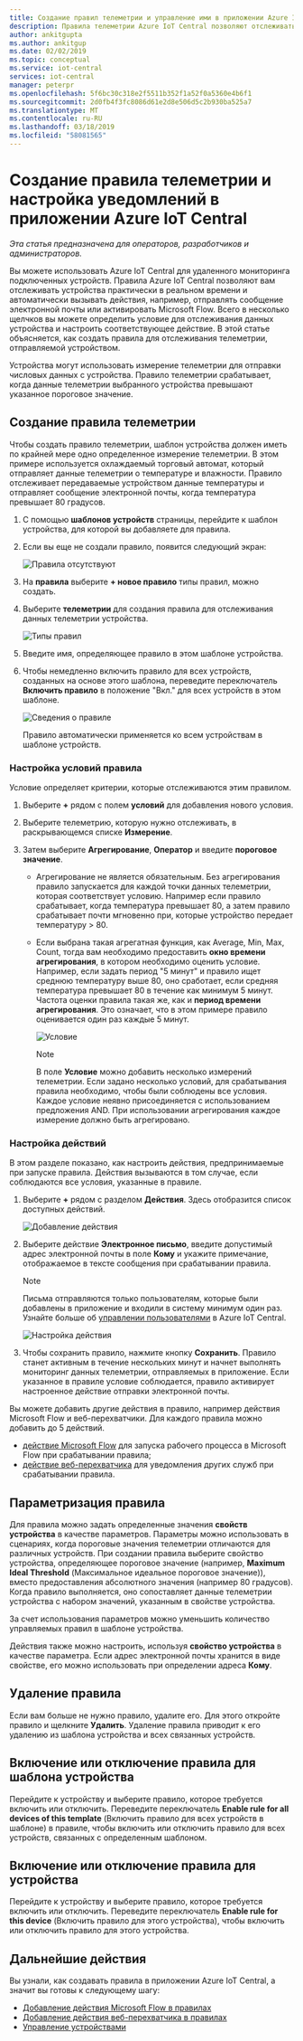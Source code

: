 ```yaml
---
title: Создание правил телеметрии и управление ими в приложении Azure IoT Central | Документация Майкрософт
description: Правила телеметрии Azure IoT Central позволяют отслеживать устройства практически в реальном времени и автоматически вызывать действия (например, отправлять сообщение электронной почты) при срабатывании правила.
author: ankitgupta
ms.author: ankitgup
ms.date: 02/02/2019
ms.topic: conceptual
ms.service: iot-central
services: iot-central
manager: peterpr
ms.openlocfilehash: 5f6bc30c318e2f5511b352f1a52f0a5360e4b6f1
ms.sourcegitcommit: 2d0fb4f3fc8086d61e2d8e506d5c2b930ba525a7
ms.translationtype: MT
ms.contentlocale: ru-RU
ms.lasthandoff: 03/18/2019
ms.locfileid: "58081565"
---
```

# <a name="create-a-telemetry-rule-and-set-up-notifications-in-your-azure-iot-central-application"></a>Создание правила телеметрии и настройка уведомлений в приложении Azure IoT Central

*Эта статья предназначена для операторов, разработчиков и администраторов.*

Вы можете использовать Azure IoT Central для удаленного мониторинга подключенных устройств. Правила Azure IoT Central позволяют вам отслеживать устройства практически в реальном времени и автоматически вызывать действия, например, отправлять сообщение электронной почты или активировать Microsoft Flow. Всего в несколько щелчков вы можете определить условие для отслеживания данных устройства и настроить соответствующее действие. В этой статье объясняется, как создать правила для отслеживания телеметрии, отправляемой устройством.

Устройства могут использовать измерение телеметрии для отправки числовых данных с устройства. Правило телеметрии срабатывает, когда данные телеметрии выбранного устройства превышают указанное пороговое значение.

## <a name="create-a-telemetry-rule"></a>Создание правила телеметрии

Чтобы создать правило телеметрии, шаблон устройства должен иметь по крайней мере одно определенное измерение телеметрии. В этом примере используется охлаждаемый торговый автомат, который отправляет данные телеметрии о температуре и влажности. Правило отслеживает передаваемые устройством данные температуры и отправляет сообщение электронной почты, когда температура превышает 80 градусов.

1. С помощью **шаблонов устройств** страницы, перейдите к шаблон устройства, для которой вы добавляете для правила.

1. Если вы еще не создали правило, появится следующий экран:

    ![Правила отсутствуют](media/howto-create-telemetry-rules/Rules_Landing_Page.png)

1. На **правила** выберите **+ новое правило** типы правил, можно создать.

1. Выберите **телеметрии** для создания правила для отслеживания данных телеметрии устройства.

    ![Типы правил](media/howto-create-telemetry-rules/Rule_Types.png)

1. Введите имя, определяющее правило в этом шаблоне устройства.

1. Чтобы немедленно включить правило для всех устройств, созданных на основе этого шаблона, переведите переключатель **Включить правило** в положение "Вкл." для всех устройств в этом шаблоне.

   ![Сведения о правиле](media/howto-create-telemetry-rules/Rule_Detail.png)

    Правило автоматически применяется ко всем устройствам в шаблоне устройств.

### <a name="configure-the-rule-conditions"></a>Настройка условий правила

Условие определяет критерии, которые отслеживаются этим правилом.

1. Выберите **+** рядом с полем **условий** для добавления нового условия.

1. Выберите телеметрию, которую нужно отслеживать, в раскрывающемся списке **Измерение**.

1. Затем выберите **Агрегирование**, **Оператор** и введите **пороговое значение**.
   - Агрегирование не является обязательным. Без агрегирования правило запускается для каждой точки данных телеметрии, которая соответствует условию. Например если правило срабатывает, когда температура превышает 80, а затем правило срабатывает почти мгновенно при, которые устройство передает температуру > 80.
   - Если выбрана такая агрегатная функция, как Average, Min, Max, Count, тогда вам необходимо предоставить **окно времени агрегирования**, в котором необходимо оценить условие. Например, если задать период "5 минут" и правило ищет среднюю температуру выше 80, оно сработает, если средняя температура превышает 80 в течение как минимум 5 минут. Частота оценки правила такая же, как и **период времени агрегирования**. Это означает, что в этом примере правило оценивается один раз каждые 5 минут.

     ![Условие](media/howto-create-telemetry-rules/Aggregate_Condition_Filled_Out.png)

     >[!NOTE]
     >В поле **Условие** можно добавить несколько измерений телеметрии. Если задано несколько условий, для срабатывания правила необходимо, чтобы были соблюдены все условия. Каждое условие неявно присоединяется с использованием предложения AND. При использовании агрегирования каждое измерение должно быть агрегировано.

### <a name="configure-actions"></a>Настройка действий

В этом разделе показано, как настроить действия, предпринимаемые при запуске правила. Действия вызываются в том случае, если соблюдаются все условия, указанные в правиле.

1. Выберите **+** рядом с разделом **Действия**. Здесь отобразится список доступных действий.  

    ![Добавление действия](media/howto-create-telemetry-rules/Add_Action.png)

1. Выберите действие **Электронное письмо**, введите допустимый адрес электронной почты в поле **Кому** и укажите примечание, отображаемое в тексте сообщения при срабатывании правила.

    > [!NOTE]
    > Письма отправляются только пользователям, которые были добавлены в приложение и входили в систему минимум один раз. Узнайте больше об [управлении пользователями](howto-administer.md) в Azure IoT Central.

   ![Настройка действия](media/howto-create-telemetry-rules/Configure_Action.png)

1. Чтобы сохранить правило, нажмите кнопку **Сохранить**. Правило станет активным в течение нескольких минут и начнет выполнять мониторинг данных телеметрии, отправляемых в приложение. Если указанное в правиле условие соблюдается, правило активирует настроенное действие отправки электронной почты.

Вы можете добавить другие действия в правило, например действия Microsoft Flow и веб-перехватчики. Для каждого правила можно добавить до 5 действий.

- [действие Microsoft Flow](howto-add-microsoft-flow.md) для запуска рабочего процесса в Microsoft Flow при срабатывании правила; 
- [действие веб-перехватчика](howto-create-webhooks.md) для уведомления других служб при срабатывании правила.

## <a name="parameterize-the-rule"></a>Параметризация правила

Для правила можно задать определенные значения **свойств устройства** в качестве параметров. Параметры можно использовать в сценариях, когда пороговые значения телеметрии отличаются для различных устройств. При создании правила выберите свойство устройства, определяющее пороговое значение (например, **Maximum Ideal Threshold** (Максимальное идеальное пороговое значение)), вместо предоставления абсолютного значения (например 80 градусов). Когда правило выполняется, оно сопоставляет данные телеметрии устройства с набором значений, указанным в свойстве устройства.

За счет использования параметров можно уменьшить количество управляемых правил в шаблоне устройства.

Действия также можно настроить, используя **свойство устройства** в качестве параметра. Если адрес электронной почты хранится в виде свойстве, его можно использовать при определении адреса **Кому**.

## <a name="delete-a-rule"></a>Удаление правила

Если вам больше не нужно правило, удалите его. Для этого откройте правило и щелкните **Удалить**. Удаление правила приводит к его удалению из шаблона устройства и всех связанных устройств.

## <a name="enable-or-disable-a-rule-for-a-device-template"></a>Включение или отключение правила для шаблона устройства

Перейдите к устройству и выберите правило, которое требуется включить или отключить. Переведите переключатель **Enable rule for all devices of this template** (Включить правило для всех устройств в шаблоне) в правиле, чтобы включить или отключить правило для всех устройств, связанных с определенным шаблоном.

## <a name="enable-or-disable-a-rule-for-a-device"></a>Включение или отключение правила для устройства

Перейдите к устройству и выберите правило, которое требуется включить или отключить. Переведите переключатель **Enable rule for this device** (Включить правило для этого устройства), чтобы включить или отключить правило для этого устройства.

## <a name="next-steps"></a>Дальнейшие действия

Вы узнали, как создавать правила в приложении Azure IoT Central, а значит вы готовы к следующему шагу:

- [Добавление действия Microsoft Flow в правилах](howto-add-microsoft-flow.md)
- [Добавление действия веб-перехватчика в правилах](howto-create-webhooks.md)
- [Управление устройствами](howto-manage-devices.md)
